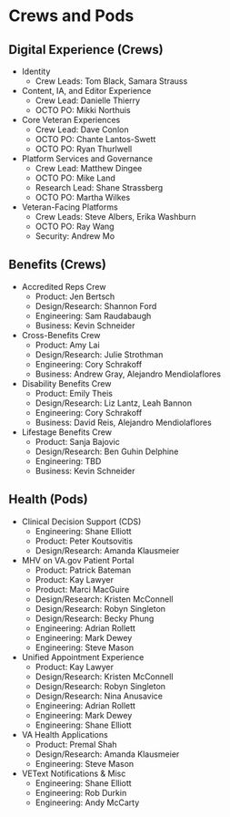 # Crews and Pods

## Digital Experience (Crews)

* Identity
  * Crew Leads: Tom Black, Samara Strauss
* Content, IA, and Editor Experience
  * Crew Lead: Danielle Thierry
  * OCTO PO: Mikki Northuis
* Core Veteran Experiences
  * Crew Lead: Dave Conlon
  * OCTO PO: Chante Lantos-Swett
  * OCTO PO: Ryan Thurlwell
* Platform Services and Governance
  * Crew Lead: Matthew Dingee
  * OCTO PO: Mike Land
  * Research Lead: Shane Strassberg
  * OCTO PO: Martha Wilkes
* Veteran-Facing Platforms
  * Crew Leads: Steve Albers, Erika Washburn
  * OCTO PO: Ray Wang
  * Security: Andrew Mo

## Benefits (Crews)

* Accredited Reps Crew
  * Product: Jen Bertsch
  * Design/Research: Shannon Ford
  * Engineering: Sam Raudabaugh
  * Business: Kevin Schneider
* Cross-Benefits Crew
  * Product: Amy Lai
  * Design/Research: Julie Strothman
  * Engineering: Cory Schrakoff
  * Business: Andrew Gray, Alejandro Mendiolaflores
* Disability Benefits Crew
  * Product: Emily Theis
  * Design/Research: Liz Lantz, Leah Bannon
  * Engineering: Cory Schrakoff
  * Business: David Reis, Alejandro Mendiolaflores
* Lifestage Benefits Crew
  * Product: Sanja Bajovic
  * Design/Research: Ben Guhin Delphine
  * Engineering: TBD
  * Business: Kevin Schneider

## Health (Pods)

* Clinical Decision Support (CDS)
  * Engineering: Shane Elliott
  * Product: Peter Koutsovitis
  * Design/Research: Amanda Klausmeier
* MHV on VA.gov Patient Portal
  * Product: Patrick Bateman
  * Product: Kay Lawyer
  * Product: Marci MacGuire
  * Design/Research: Kristen McConnell
  * Design/Research: Robyn Singleton
  * Design/Research: Becky Phung
  * Engineering: Adrian Rollett
  * Engineering: Mark Dewey
  * Engineering: Steve Mason
* Unified Appointment Experience
  * Product: Kay Lawyer
  * Design/Research: Kristen McConnell
  * Design/Research: Robyn Singleton
  * Design/Research: Nina Anusavice
  * Engineering: Adrian Rollett
  * Engineering: Mark Dewey
  * Engineering: Shane Elliott
* VA Health Applications
  * Product: Premal Shah
  * Design/Research: Amanda Klausmeier
  * Engineering: Steve Mason
* VEText Notifications & Misc
  * Engineering: Shane Elliott
  * Engineering: Rob Durkin
  * Engineering: Andy McCarty